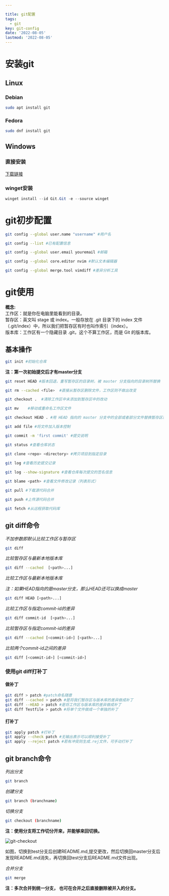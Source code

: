 ```yaml
---

title: git配置
tags:
  - git
key: git-config 
date: '2022-08-05'
lastmod: '2022-08-05'
---
```


# 安装git

## Linux
### Debian
```bash
sudo apt install git
```
### Fedora
```bash
sudo dnf install git
```

## Windows

### 直接安装

[下载链接](https://github.com/git-for-windows/git/releases/download/v2.37.1.windows.1/Git-2.37.1-64-bit.exe)

### winget安装

```powershell
winget install --id Git.Git -e --source winget
```

# git初步配置

```bash
git config --global user.name "username" #用户名

git config --list #已有配置信息

git config --global user.email youremail #邮箱

git config --global core.editor nvim #默认文本编辑器

git config --global merge.tool vimdiff #差异分析工具
```

# git使用

**概念:**  
工作区：就是你在电脑里能看到的目录。  
暂存区：英文叫 stage 或 index。一般存放在 .git 目录下的 index 文件（.git/index）中，所以我们把暂存区有时也叫作索引（index）。  
版本库：工作区有一个隐藏目录 .git，这个不算工作区，而是 Git 的版本库。

## 基本操作

```bash
git init #初始化仓库
```

**注：第一次初始提交后才有master分支**

```bash
git reset HEAD #版本回退，重写暂存区的目录树，被 master 分支指向的目录树所替换

git rm --cached <file>  #直接从暂存区删除文件，工作区则不做出改变

git checkout .  #清除工作区中未添加到暂存区中的改动

git mv    #移动或重命名工作区文件

git checkout HEAD . #用 HEAD 指向的 master 分支中的全部或者部分文件替换暂存区和以及工作区中的文件

git add file #将文件加入版本控制

git commit -m 'first commit' #提交说明

git status #查看仓库状态

git clone <repo> <directory> #拷贝项目到指定目录

git log #查看历史提交记录
 
git log --show-signature #查看仓库每次提交的签名信息

git blame <path> #查看文件修改记录（列表形式）

git pull #下载源代码合并

git push #上传源代码合并

git fetch #从远程获取代码库
```

## git diff命令

*不加参数即默认比较工作区与暂存区*

```bash
git diff
```

*比较暂存区与最新本地版本库*

```bash
git diff --cached  [<path>...] 
```

*比较工作区与最新本地版本库*

*注：如果HEAD指向的是master分支，那么HEAD还可以换成master* 

```bash
git diff HEAD [<path>...]
```

*比较工作区与指定commit-id的差异*

```bash
git diff commit-id  [<path>...]
```

*比较暂存区与指定commit-id的差异*

```bash
git diff --cached [<commit-id>] [<path>...] 
```

*比较两个commit-id之间的差异*

```bash
git diff [<commit-id>] [<commit-id>]
```

### 使用git diff打补丁

#### 做补丁

```bash
git diff > patch #patch命名随意
git diff --cached > patch #是将我们暂存区与版本库的差异做成补丁
git diff --HEAD > patch #是将工作区与版本库的差异做成补丁
git diff Testfile > patch #将单个文件做成一个单独的补丁
```

#### 打补丁

```bash
git apply patch #打补丁
git apply --check patch #无输出表示可以顺利接受补丁
git apply --reject patch #若有冲突则生成.rej文件，可手动打补丁
```

## git branch命令

*列出分支*

```bash
git branch
```

*创建分支*

```bash
git branch (branchname)
```

*切换分支*

```bash
git checkout (branchname)
```

**注：使用分支将工作切分开来，并能够来回切换。**  

![git-checkout](../../images/git-checkout.png)  

如图，切换到test分支后创建README.md,提交更改，然后切换回master分支后发现README.md消失，再切换回test分支后README.md文件出现。  

*合并分支*  

```bash
git merge 
```

**注：多次合并到统一分支， 也可在合并之后直接删除被并入的分支。** 